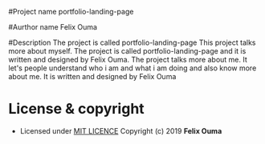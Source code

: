 #Project name
portfolio-landing-page

#Aurthor name
Felix Ouma

#Description
The project is called portfolio-landing-page This project talks more about myself. The project is called portfolio-landing-page and it is written and designed by Felix Ouma. The project talks more about me. It let's people understand who i am and what i am doing and also know more about me. It is written and designed by Felix Ouma

# License & copyright
- Licensed under [MIT LICENCE](LICENCE)
Copyright (c) 2019 **Felix Ouma**
